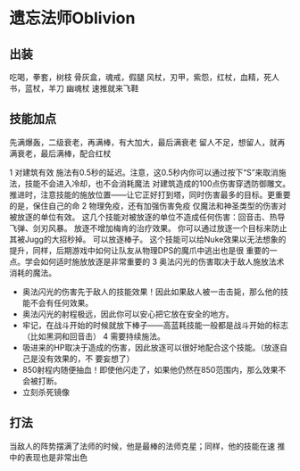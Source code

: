 # 遗忘法师Oblivion

## 出装
吃喝，拳套，树枝
骨灰盒，魂戒，假腿
风杖，刃甲，紫怨，红杖，血精，死人书，蓝杖，羊刀
幽魂杖
速推就来飞鞋

## 技能加点
先满爆轰，二级衰老，再满棒，有大加大，最后满衰老
留人不足，想留人，就再满衰老，最后满棒，配合红杖

1 对建筑有效
施法有0.5秒的延迟。注意，这0.5秒内你可以通过按下“S”来取消施法，技能不会进入冷却，也不会消耗魔法
对建筑造成的100点伤害穿透防御雕文。
推进时，注意技能的施放位置——让它正好打到塔，同时伤害最多的目标。更重要的是，保住自己的命
2 物理免疫，还有加强伤害免疫
仅魔法和神圣类型的伤害对被放逐的单位有效。
这几个技能对被放逐的单位不造成任何伤害：回音击、热导飞弹、剑刃风暴。
放逐不增加梅肯的治疗效果。
你可以通过放逐一个目标来防止其被Jugg的大招秒掉。
可以放逐棒子。
这个技能可以给Nuke效果以无法想象的提升，同样，后期游戏中如何让队友从物理DPS的魔爪中逃出也是很 重要的一点。学会如何适时施放放逐是非常重要的
3 奥法闪光的伤害取决于敌人施放法术消耗的魔法。
- 奥法闪光的伤害先于敌人的技能效果！因此如果敌人被一击击毙，那么他的技能不会有任何效果。
- 奥法闪光的射程极远，因此你可以安心把它放在安全的地方。
- 牢记，在战斗开始的时候就放下棒子——高蓝耗技能一般都是战斗开始的标志（比如黑洞和回音击）
4 需要持续施法。
- 吸进来的HP取决于造成的伤害，因此放逐可以很好地配合这个技能。（放逐自己是没有效果的，不 要妄想了）
- 850射程内随便抽血！即使他闪走了，如果他仍然在850范围内，那么效果不会被打断。
- 立刻杀死镜像

## 打法
当敌人的阵势摆满了法师的时候，他是最棒的法师克星；同样，他的技能在速 推中的表现也是非常出色